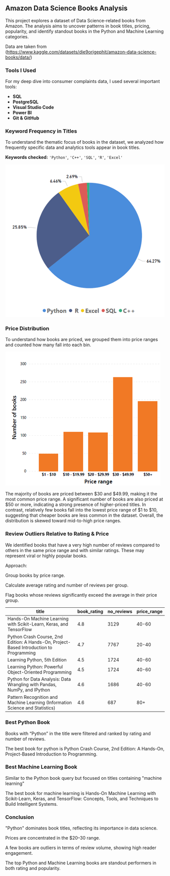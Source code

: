 ##  Amazon Data Science Books Analysis


This project explores a dataset of Data Science-related books from Amazon. The analysis aims to uncover patterns in book titles, pricing, popularity, and identify standout books in the Python and Machine Learning categories.

Data are taken from (https://www.kaggle.com/datasets/die9origephit/amazon-data-science-books/data/) 


### Tools I Used
For my deep dive into consumer complaints data, I used several important tools:

- **SQL** 
- **PostgreSQL** 
- **Visual Studio Code**
- **Power BI**
- **Git & GitHub** 




### Keyword Frequency in Titles

To understand the thematic focus of books in the dataset, we analyzed how frequently specific data and analytics tools appear in book titles. 

**Keywords checked:** `'Python'`, `'C++'`, `'SQL'`, `'R'`, `'Excel'`

![Top products](docs/Keyword.PNG)


### Price Distribution

To understand how books are priced, we grouped them into price ranges and counted how many fall into each bin.


![Top products](docs/Price.PNG)

The majority of books are priced between $30 and $49.99, making it the most common price range. A significant number of books are also priced at $50 or more, indicating a strong presence of higher-priced titles. In contrast, relatively few books fall into the lowest price range of $1 to $10, suggesting that cheaper books are less common in the dataset. Overall, the distribution is skewed toward mid-to-high price ranges.

### Review Outliers Relative to Rating & Price
We identified books that have a very high number of reviews compared to others in the same price range and with similar ratings. These may represent viral or highly popular books.

Approach:

Group books by price range.

Calculate average rating and number of reviews per group.

Flag books whose reviews significantly exceed the average in their price group.


|title |	book_rating	|no_reviews	|price_range	|
|------|-----------------|----------|--------------------|
|Hands-On Machine Learning with Scikit-Learn, Keras, and TensorFlow|	4.8	|3129	|40-60	|
|Python Crash Course, 2nd Edition: A Hands-On, Project-Based Introduction to Programming	 |	4.7|	7767|	20-40	|
|Learning Python, 5th Edition		|	4.5|	1724	|40-60	|
|Learning Python: Powerful Object-Oriented Programming|			4.5	|1724	|40-60	|
|Python for Data Analysis: Data Wrangling with Pandas, NumPy, and IPython	|	4.6	|1686|	40-60	|
|Pattern Recognition and Machine Learning (Information Science and Statistics)	|4.6	|687|	80+	|



### Best Python Book
Books with “Python” in the title were filtered and ranked by rating and number of reviews.

The best book for python is Python Crash Course, 2nd Edition: A Hands-On, Project-Based Introduction to Programming.
### Best Machine Learning Book
Similar to the Python book query but focused on titles containing "machine learning"

The best book for machine learning is Hands-On Machine Learning with Scikit-Learn, Keras, and TensorFlow: Concepts, Tools, and Techniques to Build Intelligent Systems.




### Conclusion
"Python" dominates book titles, reflecting its importance in data science.

Prices are concentrated in the $20–30 range.

A few books are outliers in terms of review volume, showing high reader engagement.

The top Python and Machine Learning books are standout performers in both rating and popularity.







